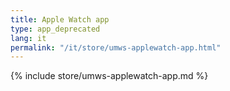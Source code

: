 ```yaml
---
title: Apple Watch app
type: app_deprecated
lang: it
permalink: "/it/store/umws-applewatch-app.html"
---
```


{% include store/umws-applewatch-app.md %}
